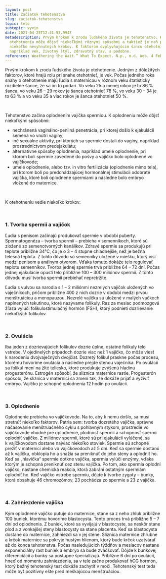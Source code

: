 ```yaml
---
layout: post
title: Začiatok tehotenstva
slug: zaciatok-tehotenstva
topic: telo
subtopic: vyvin
date: 2021-04-25T12:41:53.994Z
metadescription: Prvým krokom k zrodu ľudského života je tehotenstvo. K
  otehotneniu môže dôjsť niekoľkými rôznymi spôsobmi a taktiež je naň potrebných
  niekoľko nevyhnutných krokov. K faktorom ovplyvňujúcim šancu otehotnieť patria
  napríklad vek, životný štýl, zdravotný stav, a podobne.
references: Weathering the Wait.” What To Expect. N.p., n.d. Web. 4 Feb. 2017.
---
```

Prvým krokom k zrodu ľudského života je otehotnenie. Jedným z dôležitých faktorov, ktoré hrajú rolu pri snahe otehotnieť, je vek. Počas jedného roka snahy o otehotnenie majú ľudia s maternicou v rôznom veku štatisticky rozdielne šance, že sa im to podarí. Vo veku 25 a menej rokov je to 86 % šanca, vo veku 26 – 29 rokov je šanca otehotnieť 78 %, vo veku 30 – 34 je to 63 % a vo veku 35 a viac rokov je šanca otehotnieť 50 %. 

<br>

Tehotenstvo začína oplodnením vajíčka spermiou. K oplodneniu môže dôjsť niekoľkými spôsobmi:

* nechránená vaginálno-penilná penetrácia, pri ktorej došlo k ejakulácií semena vo vnútri vagíny;
* iné sexuálne aktivity, pri ktorých sa spermie dostali do vagíny, napríklad prostredníctvom predejakulátu;
* alternatívne spôsoby oplodnenia, napríklad umelé oplodnenie, pri ktorom boli spermie zavedené do pošvy a vajíčko bolo oplodnené vo vajíčkovode;
* umelé oplodnenie, alebo tzv. in vitro fertilizácia (oplodnenie mimo tela), pri ktorom boli po predchádzajúcej hormonálnej stimulácii odobraté vajíčka, ktoré boli oplodnené spermiami a následne bolo embryo vložené do maternice.

<br>

K otehotneniu vedie niekoľko krokov:

<br>

### 1. Tvorba spermií a vajíčok

Ľudia s penisom začínajú produkovať spermie v období puberty. Spermatogenéza – tvorba spermií – prebieha v semenníkoch, ktoré sú zložené zo semenotvorných kanálikov. Zdravé spermie sa produkujú pri teplote približne 34°C, čo je o 3 – 4 stupne chladnejšie, než je bežná telesná teplota. Z tohto dôvodu sú semenníky uložené v miešku, ktorý visí medzi penisom a análnym otvorom. Vďaka tomuto dokáže telo regulovať teplotu semenníkov. Tvorba jednej spermie trvá približne 64 – 72 dní. Počas jednej ejakulácie opustí telo približne 100 – 300 miliónov spermií. Z tohto dôvodu musí tvorba spermií prebiehať nepretržite. 

Ľudia s vulvou sa narodia s 1 – 2 miliónmi nezrelých vajíčok uložených vo vaječníkoch, pričom približne 400 z nich dozrie v období medzi prvou menštruáciou a menopauzou. Nezrelé vajíčka sú uložené v malých vačkoch naplnených tekutinou, ktoré nazývame folikuly. Raz za mesiac podmozgová žľaza vylúči folikulostimulačný hormón (FSH), ktorý podnieti dozrievanie niekoľkých folikulov. 

<br>

### 2. Ovulácia 

Iba jeden z dozrievajúcich folikulov dozrie úplne, ostatné folikuly telo vstrebe. V ojedinelých prípadoch dozrie viac než 1 vajíčko, čo môže viesť k narodeniu dvojvaječných dvojčiat. Dozretý folikul praskne počas procesu, ktorému hovoríme ovulácia a následne prejde stenou vaječníka. Po ovulácii sa folikul mení na žlté teliesko, ktoré produkuje zvýšenú hladinu progesterónu. Estrogén spôsobí, že sliznica maternice rastie. Progesterón spôsobí, že sliznica v maternici sa zmení tak, že dokáže prijať a vyživiť embryo. Vajíčko je schopné oplodnenia 12 hodín po ovulácii. 

<br>

### 3. Oplodnenie

Oplodnenie prebieha vo vajíčkovode. Na to, aby k nemu došlo, sa musí stretnúť niekoľko faktorov. Patria sem: tvorba dozretého vajíčka, správne načasovanie menštruačného cyklu s pohlavným stykom, prostredie vo vajíčkovode vhodné pre oplodnenie, plodnosť spermií a schopnosť spermií oplodniť vajíčko. Z miliónov spermií, ktoré sú pri ejakulácii vylúčené, sa k vajíčkovodom dostane najviac niekoľko stoviek. Spermie sú schopné prežiť v maternici alebo vo vajíčkovodoch až 5 dní. Keď sa spermie dostanú až k vajíčku, obklopia ho a snažia sa preniknúť do jeho steny a oplodniť ho. Keď sa „hlavička“ spermie dotkne vajíčka, spermia vylúči enzýmy, vďaka ktorým je schopná preniknúť cez stenu vajíčka. Po tom, ako spermia oplodní vajíčko, nastane chemická reakcia, ktorá zabráni ostatným spermiám oplodniť ho. Keď vajíčko vstrebe spermiu, dôjde k tvorbe zygoty – bunky, ktorá obsahuje 46 chromozómov, 23 pochádza zo spermie a 23 z vajíčka. 

<br>

### 4. Zahniezdenie vajíčka

Kým oplodnené vajíčko putuje do maternice, stane sa z neho zhluk približne 100 buniek, ktorému hovoríme blastocysta. Tento proces trvá približne 5 – 7 dní od oplodnenia. Z buniek, ktoré sa vyvíjajú v blastocyste, sa neskôr stane plod a z vonkajšej steny blastocysty sa stane placenta. Keď sa blastocysta dostane do maternice, zahniezdi sa v jej stene. Sliznica maternice zhrubne a krčok maternice sa pokryje hustým hlienom, ktorý bude krčok uzatvárať až do konca tehotenstva. Počas nasledujúcich týždňov a mesiacov nastane exponenciálny rast buniek a embryo sa bude zväčšovať. Dôjde k bunkovej diferenciácii a bunky sa postupne špecializujú. Približne 6 dní po ovulácií, hneď od momentu zahniezdenia, sa v tele začne produkovať hCG hormón, ktorý bežný tehotenský test dokáže zachytiť v moči. Tehotenský test teda môže byť pozitívny ešte pred meškajúcou menštruáciou.